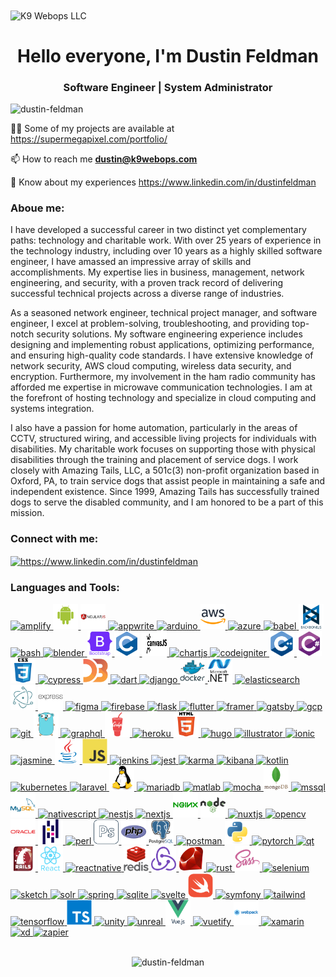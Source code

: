 <img align="center" src="https://media.licdn.com/dms/image/v2/C4E16AQHLIVKbwhqQLw/profile-displaybackgroundimage-shrink_200_800/profile-displaybackgroundimage-shrink_200_800/0/1562697656828?e=2147483647&v=beta&t=1giaduEtIAa-7PySGxZVruwepoeniltmSo29MHR-yxY" alt="K9 Webops LLC"/>
<h1 align="center">
	Hello everyone, I'm Dustin Feldman
</h1>
<h3 align="center">
	Software Engineer | System Administrator
</h3>
<p align="left">
	<img src="https://komarev.com/ghpvc/?username=dustin-feldman&label=Profile%20views&color=0e75b6&style=flat" alt="dustin-feldman" />
</p>

👨‍💻 Some of my projects are available at https://supermegapixel.com/portfolio/

📫 How to reach me **dustin@k9webops.com**

📄 Know about my experiences https://www.linkedin.com/in/dustinfeldman

<h3 align="left">
	Aboue me:
</h3>
<p align="left">
I have developed a successful career in two distinct yet complementary paths: technology and charitable work. With over 25 years of experience in the technology industry, including over 10 years as a highly skilled software engineer, I have amassed an impressive array of skills and accomplishments. My expertise lies in business, management, network engineering, and security, with a proven track record of delivering successful technical projects across a diverse range of industries.

As a seasoned network engineer, technical project manager, and software engineer, I excel at problem-solving, troubleshooting, and providing top-notch security solutions. My software engineering experience includes designing and implementing robust applications, optimizing performance, and ensuring high-quality code standards. I have extensive knowledge of network security, AWS cloud computing, wireless data security, and encryption. Furthermore, my involvement in the ham radio community has afforded me expertise in microwave communication technologies. I am at the forefront of hosting technology and specialize in cloud computing and systems integration.

I also have a passion for home automation, particularly in the areas of CCTV, structured wiring, and accessible living projects for individuals with disabilities. My charitable work focuses on supporting those with physical disabilities through the training and placement of service dogs. I work closely with Amazing Tails, LLC, a 501c(3) non-profit organization based in Oxford, PA, to train service dogs that assist people in maintaining a safe and independent existence. Since 1999, Amazing Tails has successfully trained dogs to serve the disabled community, and I am honored to be a part of this mission.
</p>

<h3 align="left">
	Connect with me:
</h3>
<p align="left">
	<a href="https://www.linkedin.com/in/dustinfeldman" target="blank">
		<img align="center" src="https://raw.githubusercontent.com/rahuldkjain/github-profile-readme-generator/master/src/images/icons/Social/linked-in-alt.svg" alt="https://www.linkedin.com/in/dustinfeldman" height="30" width="40" />
	</a>
</p>
<h3 align="left">
	Languages and Tools:
</h3>
<p align="left">
	<a href="https://aws.amazon.com/amplify/" target="_blank" rel="noreferrer">
		<img src="https://docs.amplify.aws/assets/logo-dark.svg" alt="amplify" width="40" height="40" />
	</a>
	<a href="https://developer.android.com" target="_blank" rel="noreferrer">
		<img src="https://raw.githubusercontent.com/devicons/devicon/master/icons/android/android-original-wordmark.svg" alt="android" width="40" height="40" />
	</a>
	<a href="https://angular.io" target="_blank" rel="noreferrer">
		<img src="https://raw.githubusercontent.com/devicons/devicon/master/icons/angularjs/angularjs-original-wordmark.svg" alt="angularjs" width="40" height="40" />
	</a>
	<a href="https://appwrite.io" target="_blank" rel="noreferrer">
		<img src="https://www.vectorlogo.zone/logos/appwriteio/appwriteio-icon.svg" alt="appwrite" width="40" height="40" />
	</a>
	<a href="https://www.arduino.cc/" target="_blank" rel="noreferrer">
		<img src="https://cdn.worldvectorlogo.com/logos/arduino-1.svg" alt="arduino" width="40" height="40" />
	</a>
	<a href="https://aws.amazon.com" target="_blank" rel="noreferrer">
		<img src="https://raw.githubusercontent.com/devicons/devicon/master/icons/amazonwebservices/amazonwebservices-original-wordmark.svg" alt="aws" width="40" height="40" />
	</a>
	<a href="https://azure.microsoft.com/en-in/" target="_blank" rel="noreferrer">
		<img src="https://www.vectorlogo.zone/logos/microsoft_azure/microsoft_azure-icon.svg" alt="azure" width="40" height="40" />
	</a>
	<a href="https://babeljs.io/" target="_blank" rel="noreferrer">
		<img src="https://www.vectorlogo.zone/logos/babeljs/babeljs-icon.svg" alt="babel" width="40" height="40" />
	</a>
	<a href="https://backbonejs.org" target="_blank" rel="noreferrer">
		<img src="https://raw.githubusercontent.com/devicons/devicon/master/icons/backbonejs/backbonejs-original-wordmark.svg" alt="backbonejs" width="40" height="40" />
	</a>
	<a href="https://www.gnu.org/software/bash/" target="_blank" rel="noreferrer">
		<img src="https://www.vectorlogo.zone/logos/gnu_bash/gnu_bash-icon.svg" alt="bash" width="40" height="40" />
	</a>
	<a href="https://www.blender.org/" target="_blank" rel="noreferrer">
		<img src="https://download.blender.org/branding/community/blender_community_badge_white.svg" alt="blender" width="40" height="40" />
	</a>
	<a href="https://getbootstrap.com" target="_blank" rel="noreferrer">
		<img src="https://raw.githubusercontent.com/devicons/devicon/master/icons/bootstrap/bootstrap-plain-wordmark.svg" alt="bootstrap" width="40" height="40" />
	</a>
	<a href="https://www.cprogramming.com/" target="_blank" rel="noreferrer">
		<img src="https://raw.githubusercontent.com/devicons/devicon/master/icons/c/c-original.svg" alt="c" width="40" height="40" />
	</a>
	<a href="https://canvasjs.com" target="_blank" rel="noreferrer">
		<img src="https://raw.githubusercontent.com/Hardik0307/Hardik0307/master/assets/canvasjs-charts.svg" alt="canvasjs" width="40" height="40" />
	</a>
	<a href="https://www.chartjs.org" target="_blank" rel="noreferrer">
		<img src="https://www.chartjs.org/media/logo-title.svg" alt="chartjs" width="40" height="40" />
	</a>
	<a href="https://codeigniter.com" target="_blank" rel="noreferrer">
		<img src="https://cdn.worldvectorlogo.com/logos/codeigniter.svg" alt="codeigniter" width="40" height="40" />
	</a>
	<a href="https://www.w3schools.com/cpp/" target="_blank" rel="noreferrer">
		<img src="https://raw.githubusercontent.com/devicons/devicon/master/icons/cplusplus/cplusplus-original.svg" alt="cplusplus" width="40" height="40" />
	</a>
	<a href="https://www.w3schools.com/cs/" target="_blank" rel="noreferrer">
		<img src="https://raw.githubusercontent.com/devicons/devicon/master/icons/csharp/csharp-original.svg" alt="csharp" width="40" height="40" />
	</a>
	<a href="https://www.w3schools.com/css/" target="_blank" rel="noreferrer">
		<img src="https://raw.githubusercontent.com/devicons/devicon/master/icons/css3/css3-original-wordmark.svg" alt="css3" width="40" height="40" />
	</a>
	<a href="https://www.cypress.io" target="_blank" rel="noreferrer">
		<img src="https://raw.githubusercontent.com/simple-icons/simple-icons/6e46ec1fc23b60c8fd0d2f2ff46db82e16dbd75f/icons/cypress.svg" alt="cypress" width="40" height="40" />
	</a>
	<a href="https://d3js.org/" target="_blank" rel="noreferrer">
		<img src="https://raw.githubusercontent.com/devicons/devicon/master/icons/d3js/d3js-original.svg" alt="d3js" width="40" height="40" />
	</a>
	<a href="https://dart.dev" target="_blank" rel="noreferrer">
		<img src="https://www.vectorlogo.zone/logos/dartlang/dartlang-icon.svg" alt="dart" width="40" height="40" />
	</a>
	<a href="https://www.djangoproject.com/" target="_blank" rel="noreferrer">
		<img src="https://cdn.worldvectorlogo.com/logos/django.svg" alt="django" width="40" height="40" />
	</a>
	<a href="https://www.docker.com/" target="_blank" rel="noreferrer">
		<img src="https://raw.githubusercontent.com/devicons/devicon/master/icons/docker/docker-original-wordmark.svg" alt="docker" width="40" height="40" />
	</a>
	<a href="https://dotnet.microsoft.com/" target="_blank" rel="noreferrer">
		<img src="https://raw.githubusercontent.com/devicons/devicon/master/icons/dot-net/dot-net-original-wordmark.svg" alt="dotnet" width="40" height="40" />
	</a>
	<a href="https://www.elastic.co" target="_blank" rel="noreferrer">
		<img src="https://www.vectorlogo.zone/logos/elastic/elastic-icon.svg" alt="elasticsearch" width="40" height="40" />
	</a>
	<a href="https://www.electronjs.org" target="_blank" rel="noreferrer">
		<img src="https://raw.githubusercontent.com/devicons/devicon/master/icons/electron/electron-original.svg" alt="electron" width="40" height="40" />
	</a>
	<a href="https://expressjs.com" target="_blank" rel="noreferrer">
		<img src="https://raw.githubusercontent.com/devicons/devicon/master/icons/express/express-original-wordmark.svg" alt="express" width="40" height="40" />
	</a>
	<a href="https://www.figma.com/" target="_blank" rel="noreferrer">
		<img src="https://www.vectorlogo.zone/logos/figma/figma-icon.svg" alt="figma" width="40" height="40" />
	</a>
	<a href="https://firebase.google.com/" target="_blank" rel="noreferrer">
		<img src="https://www.vectorlogo.zone/logos/firebase/firebase-icon.svg" alt="firebase" width="40" height="40" />
	</a>
	<a href="https://flask.palletsprojects.com/" target="_blank" rel="noreferrer">
		<img src="https://www.vectorlogo.zone/logos/pocoo_flask/pocoo_flask-icon.svg" alt="flask" width="40" height="40" />
	</a>
	<a href="https://flutter.dev" target="_blank" rel="noreferrer">
		<img src="https://www.vectorlogo.zone/logos/flutterio/flutterio-icon.svg" alt="flutter" width="40" height="40" />
	</a>
	<a href="https://www.framer.com/" target="_blank" rel="noreferrer">
		<img src="https://www.vectorlogo.zone/logos/framer/framer-icon.svg" alt="framer" width="40" height="40" />
	</a>
	<a href="https://www.gatsbyjs.com/" target="_blank" rel="noreferrer">
		<img src="https://www.vectorlogo.zone/logos/gatsbyjs/gatsbyjs-icon.svg" alt="gatsby" width="40" height="40" />
	</a>
	<a href="https://cloud.google.com" target="_blank" rel="noreferrer">
		<img src="https://www.vectorlogo.zone/logos/google_cloud/google_cloud-icon.svg" alt="gcp" width="40" height="40" />
	</a>
	<a href="https://git-scm.com/" target="_blank" rel="noreferrer">
		<img src="https://www.vectorlogo.zone/logos/git-scm/git-scm-icon.svg" alt="git" width="40" height="40" />
	</a>
	<a href="https://golang.org" target="_blank" rel="noreferrer">
		<img src="https://raw.githubusercontent.com/devicons/devicon/master/icons/go/go-original.svg" alt="go" width="40" height="40" />
	</a>
	<a href="https://graphql.org" target="_blank" rel="noreferrer">
		<img src="https://www.vectorlogo.zone/logos/graphql/graphql-icon.svg" alt="graphql" width="40" height="40" />
	</a>
	<a href="https://gulpjs.com" target="_blank" rel="noreferrer">
		<img src="https://raw.githubusercontent.com/devicons/devicon/master/icons/gulp/gulp-plain.svg" alt="gulp" width="40" height="40" />
	</a>
	<a href="https://heroku.com" target="_blank" rel="noreferrer">
		<img src="https://www.vectorlogo.zone/logos/heroku/heroku-icon.svg" alt="heroku" width="40" height="40" />
	</a>
	<a href="https://www.w3.org/html/" target="_blank" rel="noreferrer">
		<img src="https://raw.githubusercontent.com/devicons/devicon/master/icons/html5/html5-original-wordmark.svg" alt="html5" width="40" height="40" />
	</a>
	<a href="https://gohugo.io/" target="_blank" rel="noreferrer">
		<img src="https://api.iconify.design/logos-hugo.svg" alt="hugo" width="40" height="40" />
	</a>
	<a href="https://www.adobe.com/in/products/illustrator.html" target="_blank" rel="noreferrer">
		<img src="https://www.vectorlogo.zone/logos/adobe_illustrator/adobe_illustrator-icon.svg" alt="illustrator" width="40" height="40" />
	</a>
	<a href="https://ionicframework.com" target="_blank" rel="noreferrer">
		<img src="https://upload.wikimedia.org/wikipedia/commons/d/d1/Ionic_Logo.svg" alt="ionic" width="40" height="40" />
	</a>
	<a href="https://jasmine.github.io/" target="_blank" rel="noreferrer">
		<img src="https://www.vectorlogo.zone/logos/jasmine/jasmine-icon.svg" alt="jasmine" width="40" height="40" />
	</a>
	<a href="https://www.java.com" target="_blank" rel="noreferrer">
		<img src="https://raw.githubusercontent.com/devicons/devicon/master/icons/java/java-original.svg" alt="java" width="40" height="40" />
	</a>
	<a href="https://developer.mozilla.org/en-US/docs/Web/JavaScript" target="_blank" rel="noreferrer">
		<img src="https://raw.githubusercontent.com/devicons/devicon/master/icons/javascript/javascript-original.svg" alt="javascript" width="40" height="40" />
	</a>
	<a href="https://www.jenkins.io" target="_blank" rel="noreferrer">
		<img src="https://www.vectorlogo.zone/logos/jenkins/jenkins-icon.svg" alt="jenkins" width="40" height="40" />
	</a>
	<a href="https://jestjs.io" target="_blank" rel="noreferrer">
		<img src="https://www.vectorlogo.zone/logos/jestjsio/jestjsio-icon.svg" alt="jest" width="40" height="40" />
	</a>
	<a href="https://karma-runner.github.io/latest/index.html" target="_blank" rel="noreferrer">
		<img src="https://raw.githubusercontent.com/detain/svg-logos/780f25886640cef088af994181646db2f6b1a3f8/svg/karma.svg" alt="karma" width="40" height="40" />
	</a>
	<a href="https://www.elastic.co/kibana" target="_blank" rel="noreferrer">
		<img src="https://www.vectorlogo.zone/logos/elasticco_kibana/elasticco_kibana-icon.svg" alt="kibana" width="40" height="40" />
	</a>
	<a href="https://kotlinlang.org" target="_blank" rel="noreferrer">
		<img src="https://www.vectorlogo.zone/logos/kotlinlang/kotlinlang-icon.svg" alt="kotlin" width="40" height="40" />
	</a>
	<a href="https://kubernetes.io" target="_blank" rel="noreferrer">
		<img src="https://www.vectorlogo.zone/logos/kubernetes/kubernetes-icon.svg" alt="kubernetes" width="40" height="40" />
	</a>
	<a href="https://laravel.com/" target="_blank" rel="noreferrer">
		<img src="https://laravel.com/img/logomark.min.svg" alt="laravel" width="40" height="40" />
	</a>
	<a href="https://www.linux.org/" target="_blank" rel="noreferrer">
		<img src="https://raw.githubusercontent.com/devicons/devicon/master/icons/linux/linux-original.svg" alt="linux" width="40" height="40" />
	</a>
	<a href="https://mariadb.org/" target="_blank" rel="noreferrer">
		<img src="https://www.vectorlogo.zone/logos/mariadb/mariadb-icon.svg" alt="mariadb" width="40" height="40" />
	</a>
	<a href="https://www.mathworks.com/" target="_blank" rel="noreferrer">
		<img src="https://upload.wikimedia.org/wikipedia/commons/2/21/Matlab_Logo.png" alt="matlab" width="40" height="40" />
	</a>
	<a href="https://mochajs.org" target="_blank" rel="noreferrer">
		<img src="https://www.vectorlogo.zone/logos/mochajs/mochajs-icon.svg" alt="mocha" width="40" height="40" />
	</a>
	<a href="https://www.mongodb.com/" target="_blank" rel="noreferrer">
		<img src="https://raw.githubusercontent.com/devicons/devicon/master/icons/mongodb/mongodb-original-wordmark.svg" alt="mongodb" width="40" height="40" />
	</a>
	<a href="https://www.microsoft.com/en-us/sql-server" target="_blank" rel="noreferrer">
		<img src="https://www.svgrepo.com/show/303229/microsoft-sql-server-logo.svg" alt="mssql" width="40" height="40" />
	</a>
	<a href="https://www.mysql.com/" target="_blank" rel="noreferrer">
		<img src="https://raw.githubusercontent.com/devicons/devicon/master/icons/mysql/mysql-original-wordmark.svg" alt="mysql" width="40" height="40" />
	</a>
	<a href="https://nativescript.org/" target="_blank" rel="noreferrer">
		<img src="https://raw.githubusercontent.com/detain/svg-logos/780f25886640cef088af994181646db2f6b1a3f8/svg/nativescript.svg" alt="nativescript" width="40" height="40" />
	</a>
	<a href="https://nestjs.com/" target="_blank" rel="noreferrer">
		<img src="https://nestjs.com/logo-small-gradient.76616405.svg" alt="nestjs" width="40" height="40" />
	</a>
	<a href="https://nextjs.org/" target="_blank" rel="noreferrer">
		<img src="https://cdn.worldvectorlogo.com/logos/nextjs-2.svg" alt="nextjs" width="40" height="40" />
	</a>
	<a href="https://www.nginx.com" target="_blank" rel="noreferrer">
		<img src="https://raw.githubusercontent.com/devicons/devicon/master/icons/nginx/nginx-original.svg" alt="nginx" width="40" height="40" />
	</a>
	<a href="https://nodejs.org" target="_blank" rel="noreferrer">
		<img src="https://raw.githubusercontent.com/devicons/devicon/master/icons/nodejs/nodejs-original-wordmark.svg" alt="nodejs" width="40" height="40" />
	</a>
	<a href="https://nuxtjs.org/" target="_blank" rel="noreferrer">
		<img src="https://www.vectorlogo.zone/logos/nuxtjs/nuxtjs-icon.svg" alt="nuxtjs" width="40" height="40" />
	</a>
	<a href="https://opencv.org/" target="_blank" rel="noreferrer">
		<img src="https://www.vectorlogo.zone/logos/opencv/opencv-icon.svg" alt="opencv" width="40" height="40" />
	</a>
	<a href="https://www.oracle.com/" target="_blank" rel="noreferrer">
		<img src="https://raw.githubusercontent.com/devicons/devicon/master/icons/oracle/oracle-original.svg" alt="oracle" width="40" height="40" />
	</a>
	<a href="https://pandas.pydata.org/" target="_blank" rel="noreferrer">
		<img src="https://raw.githubusercontent.com/devicons/devicon/2ae2a900d2f041da66e950e4d48052658d850630/icons/pandas/pandas-original.svg" alt="pandas" width="40" height="40" />
	</a>
	<a href="https://www.perl.org/" target="_blank" rel="noreferrer">
		<img src="https://api.iconify.design/logos-perl.svg" alt="perl" width="40" height="40" />
	</a>
	<a href="https://www.photoshop.com/en" target="_blank" rel="noreferrer">
		<img src="https://raw.githubusercontent.com/devicons/devicon/master/icons/photoshop/photoshop-line.svg" alt="photoshop" width="40" height="40" />
	</a>
	<a href="https://www.php.net" target="_blank" rel="noreferrer">
		<img src="https://raw.githubusercontent.com/devicons/devicon/master/icons/php/php-original.svg" alt="php" width="40" height="40" />
	</a>
	<a href="https://www.postgresql.org" target="_blank" rel="noreferrer">
		<img src="https://raw.githubusercontent.com/devicons/devicon/master/icons/postgresql/postgresql-original-wordmark.svg" alt="postgresql" width="40" height="40" />
	</a>
	<a href="https://postman.com" target="_blank" rel="noreferrer">
		<img src="https://www.vectorlogo.zone/logos/getpostman/getpostman-icon.svg" alt="postman" width="40" height="40" />
	</a>
	<a href="https://www.python.org" target="_blank" rel="noreferrer">
		<img src="https://raw.githubusercontent.com/devicons/devicon/master/icons/python/python-original.svg" alt="python" width="40" height="40" />
	</a>
	<a href="https://pytorch.org/" target="_blank" rel="noreferrer">
		<img src="https://www.vectorlogo.zone/logos/pytorch/pytorch-icon.svg" alt="pytorch" width="40" height="40" />
	</a>
	<a href="https://www.qt.io/" target="_blank" rel="noreferrer">
		<img src="https://upload.wikimedia.org/wikipedia/commons/0/0b/Qt_logo_2016.svg" alt="qt" width="40" height="40" />
	</a>
	<a href="https://rubyonrails.org" target="_blank" rel="noreferrer">
		<img src="https://raw.githubusercontent.com/devicons/devicon/master/icons/rails/rails-original-wordmark.svg" alt="rails" width="40" height="40" />
	</a>
	<a href="https://reactjs.org/" target="_blank" rel="noreferrer">
		<img src="https://raw.githubusercontent.com/devicons/devicon/master/icons/react/react-original-wordmark.svg" alt="react" width="40" height="40" />
	</a>
	<a href="https://reactnative.dev/" target="_blank" rel="noreferrer">
		<img src="https://reactnative.dev/img/header_logo.svg" alt="reactnative" width="40" height="40" />
	</a>
	<a href="https://redis.io" target="_blank" rel="noreferrer">
		<img src="https://raw.githubusercontent.com/devicons/devicon/master/icons/redis/redis-original-wordmark.svg" alt="redis" width="40" height="40" />
	</a>
	<a href="https://redux.js.org" target="_blank" rel="noreferrer">
		<img src="https://raw.githubusercontent.com/devicons/devicon/master/icons/redux/redux-original.svg" alt="redux" width="40" height="40" />
	</a>
	<a href="https://www.ruby-lang.org/en/" target="_blank" rel="noreferrer">
		<img src="https://raw.githubusercontent.com/devicons/devicon/master/icons/ruby/ruby-original.svg" alt="ruby" width="40" height="40" />
	</a>
	<a href="https://www.rust-lang.org" target="_blank" rel="noreferrer">
		<img src="https://www.rust-lang.org/static/images/rust-logo-blk.svg" alt="rust" width="40" height="40" />
	</a>
	<a href="https://sass-lang.com" target="_blank" rel="noreferrer">
		<img src="https://raw.githubusercontent.com/devicons/devicon/master/icons/sass/sass-original.svg" alt="sass" width="40" height="40" />
	</a>
	<a href="https://www.selenium.dev" target="_blank" rel="noreferrer">
		<img src="https://raw.githubusercontent.com/detain/svg-logos/780f25886640cef088af994181646db2f6b1a3f8/svg/selenium-logo.svg" alt="selenium" width="40" height="40" />
	</a>
	<a href="https://www.sketch.com/" target="_blank" rel="noreferrer">
		<img src="https://www.vectorlogo.zone/logos/sketchapp/sketchapp-icon.svg" alt="sketch" width="40" height="40" />
	</a>
	<a href="https://lucene.apache.org/solr/" target="_blank" rel="noreferrer">
		<img src="https://www.vectorlogo.zone/logos/apache_solr/apache_solr-icon.svg" alt="solr" width="40" height="40" />
	</a>
	<a href="https://spring.io/" target="_blank" rel="noreferrer">
		<img src="https://www.vectorlogo.zone/logos/springio/springio-icon.svg" alt="spring" width="40" height="40" />
	</a>
	<a href="https://www.sqlite.org/" target="_blank" rel="noreferrer">
		<img src="https://www.vectorlogo.zone/logos/sqlite/sqlite-icon.svg" alt="sqlite" width="40" height="40" />
	</a>
	<a href="https://svelte.dev" target="_blank" rel="noreferrer">
		<img src="https://upload.wikimedia.org/wikipedia/commons/1/1b/Svelte_Logo.svg" alt="svelte" width="40" height="40" />
	</a>
	<a href="https://developer.apple.com/swift/" target="_blank" rel="noreferrer">
		<img src="https://raw.githubusercontent.com/devicons/devicon/master/icons/swift/swift-original.svg" alt="swift" width="40" height="40" />
	</a>
	<a href="https://symfony.com" target="_blank" rel="noreferrer">
		<img src="https://symfony.com/logos/symfony_black_03.svg" alt="symfony" width="40" height="40" />
	</a>
	<a href="https://tailwindcss.com/" target="_blank" rel="noreferrer">
		<img src="https://www.vectorlogo.zone/logos/tailwindcss/tailwindcss-icon.svg" alt="tailwind" width="40" height="40" />
	</a>
	<a href="https://www.tensorflow.org" target="_blank" rel="noreferrer">
		<img src="https://www.vectorlogo.zone/logos/tensorflow/tensorflow-icon.svg" alt="tensorflow" width="40" height="40" />
	</a>
	<a href="https://www.typescriptlang.org/" target="_blank" rel="noreferrer">
		<img src="https://raw.githubusercontent.com/devicons/devicon/master/icons/typescript/typescript-original.svg" alt="typescript" width="40" height="40" />
	</a>
	<a href="https://unity.com/" target="_blank" rel="noreferrer">
		<img src="https://www.vectorlogo.zone/logos/unity3d/unity3d-icon.svg" alt="unity" width="40" height="40" />
	</a>
	<a href="https://unrealengine.com/" target="_blank" rel="noreferrer">
		<img src="https://raw.githubusercontent.com/kenangundogan/fontisto/036b7eca71aab1bef8e6a0518f7329f13ed62f6b/icons/svg/brand/unreal-engine.svg" alt="unreal" width="40" height="40" />
	</a>
	<a href="https://vuejs.org/" target="_blank" rel="noreferrer">
		<img src="https://raw.githubusercontent.com/devicons/devicon/master/icons/vuejs/vuejs-original-wordmark.svg" alt="vuejs" width="40" height="40" />
	</a>
	<a href="https://vuetifyjs.com/en/" target="_blank" rel="noreferrer">
		<img src="https://bestofjs.org/logos/vuetify.svg" alt="vuetify" width="40" height="40" />
	</a>
	<a href="https://webpack.js.org" target="_blank" rel="noreferrer">
		<img src="https://raw.githubusercontent.com/devicons/devicon/d00d0969292a6569d45b06d3f350f463a0107b0d/icons/webpack/webpack-original-wordmark.svg" alt="webpack" width="40" height="40" />
	</a>
	<a href="https://dotnet.microsoft.com/apps/xamarin" target="_blank" rel="noreferrer">
		<img src="https://raw.githubusercontent.com/detain/svg-logos/780f25886640cef088af994181646db2f6b1a3f8/svg/xamarin.svg" alt="xamarin" width="40" height="40" />
	</a>
	<a href="https://www.adobe.com/products/xd.html" target="_blank" rel="noreferrer">
		<img src="https://www.adobe.com/content/dam/cc/icons/Adobe_Corporate_Web_Logo.svg" alt="xd" width="40" height="40" />
	</a>
	<a href="https://zapier.com" target="_blank" rel="noreferrer">
		<img src="https://www.vectorlogo.zone/logos/zapier/zapier-icon.svg" alt="zapier" width="40" height="40" />
	</a>
</p>
<div class="block sm:flex sm:justify-center sm:items-center" align="center">
	<div class="text-center mx-4 mb-4">
		&nbsp;
	</div>
	<div class="text-center mx-4 mb-4">
		<img src="https://github-readme-stats.vercel.app/api?username=dustin-feldman&amp;show_icons=true&amp;locale=en" alt="dustin-feldman" data-nsfw-filter-status="sfw" style="visibility: visible;">
		</img>
	</div>
</div>
